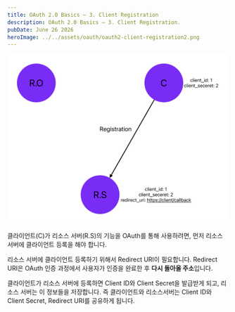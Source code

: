 ```yaml
---
title: OAuth 2.0 Basics – 3. Client Registration
description: OAuth 2.0 Basics – 3. Client Registration.
pubDate: June 26 2026
heroImage: ../../assets/oauth/oauth2-client-registration2.png
---
```

![oauth2-client-registration](../../assets/oauth/oauth2-client-registration.jpg)

클라이언트(C)가 리소스 서버(R.S)의 기능을 OAuth를 통해 사용하려면, 먼저 리소스 서버에 클라이언트 등록을 해야 합니다.

리소스 서버에 클라이언트 등록하기 위해서 Redirect URI이 필요합니다. Redirect URI은 OAuth 인증 과정에서 사용자가 인증을 완료한 후 **다시 돌아올 주소**입니다.

클라이언트가 리소스 서버에 등록하면 Client ID와 Client Secret을 발급받게 되고, 리소스 서버는 이 정보들을 저장합니다. 즉 클라이언트와 리소스서버는 Client ID와 Client Secret, Redirect URI를 공유하게 됩니다.
